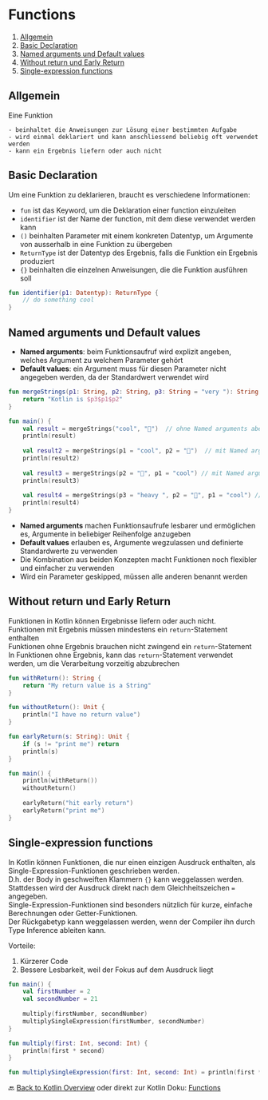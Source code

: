 # Functions

1. [Allgemein](#allgemein)
2. [Basic Declaration](#basic-declaration)
3. [Named arguments und Default values](#named-arguments-und-default-values)
4. [Without return und Early Return](#without-return-und-early-return)
5. [Single-expression functions](#single-expression-functions)

## Allgemein

Eine Funktion

    - beinhaltet die Anweisungen zur Lösung einer bestimmten Aufgabe
    - wird einmal deklariert und kann anschliessend beliebig oft verwendet werden
    - kann ein Ergebnis liefern oder auch nicht

## Basic Declaration

Um eine Funktion zu deklarieren, braucht es verschiedene Informationen:

- `fun` ist das Keyword, um die Deklaration einer function einzuleiten
- `identifier` ist der Name der function, mit dem diese verwendet werden kann
- `()` beinhalten Parameter mit einem konkreten Datentyp, um Argumente von ausserhalb in eine Funktion zu übergeben
- `ReturnType` ist der Datentyp des Ergebnis, falls die Funktion ein Ergebnis produziert
- `{}` beinhalten die einzelnen Anweisungen, die die Funktion ausführen soll

```kotlin
fun identifier(p1: Datentyp): ReturnType {
    // do something cool
}
```

## Named arguments und Default values

- **Named arguments**: beim Funktionsaufruf wird explizit angeben, welches Argument zu welchem Parameter gehört
- **Default values**: ein Argument muss für diesen Parameter nicht angegeben werden, da der Standardwert verwendet wird

```kotlin
fun mergeStrings(p1: String, p2: String, p3: String = "very "): String {
    return "Kotlin is $p3$p1$p2"
}

fun main() {
    val result = mergeStrings("cool", "🙂")  // ohne Named arguments aber default verwenden
    println(result)
    
    val result2 = mergeStrings(p1 = "cool", p2 = "🙂")  // mit Named arguments und default
    println(result2)
    
    val result3 = mergeStrings(p2 = "🙂", p1 = "cool") // mit Named arguments und default in anderer Reihenfolge
    println(result3)
    
    val result4 = mergeStrings(p3 = "heavy ", p2 = "🙂", p1 = "cool") // mit Named arguments ohne default und in anderer Reihenfolge
    println(result4)
}
```

- **Named arguments** machen Funktionsaufrufe lesbarer und ermöglichen es, Argumente in beliebiger Reihenfolge anzugeben
- **Default values** erlauben es, Argumente wegzulassen und definierte Standardwerte zu verwenden
- Die Kombination aus beiden Konzepten macht Funktionen noch flexibler und einfacher zu verwenden
- Wird ein Parameter geskipped, müssen alle anderen benannt werden

## Without return und Early Return

Funktionen in Kotlin können Ergebnisse liefern oder auch nicht.<br>
Funktionen mit Ergebnis müssen mindestens ein `return`-Statement enthalten<br>
Funktionen ohne Ergebnis brauchen nicht zwingend ein `return`-Statement<br>
In Funktionen ohne Ergebnis, kann das `return`-Statement verwendet werden, um die Verarbeitung vorzeitig abzubrechen<br>

```kotlin
fun withReturn(): String {
    return "My return value is a String"
}

fun withoutReturn(): Unit {
    println("I have no return value")
}

fun earlyReturn(s: String): Unit {
    if (s != "print me") return
    println(s)
}

fun main() {
    println(withReturn())
    withoutReturn()
    
    earlyReturn("hit early return")
    earlyReturn("print me")
}
```

## Single-expression functions

In Kotlin können Funktionen, die nur einen einzigen Ausdruck enthalten, als Single-Expression-Funktionen geschrieben werden.<br>
D.h. der Body in geschweiften Klammern `{}` kann weggelassen werden.<br>
Stattdessen wird der Ausdruck direkt nach dem Gleichheitszeichen `=` angegeben.<br>
Single-Expression-Funktionen sind besonders nützlich für kurze, einfache Berechnungen oder Getter-Funktionen.<br>
Der Rückgabetyp kann weggelassen werden, wenn der Compiler ihn durch Type Inference ableiten kann.<br>

Vorteile:
1. Kürzerer Code
2. Bessere Lesbarkeit, weil der Fokus auf dem Ausdruck liegt

```kotlin
fun main() {
    val firstNumber = 2
    val secondNumber = 21
    
    multiply(firstNumber, secondNumber)
    multiplySingleExpression(firstNumber, secondNumber)
}

fun multiply(first: Int, second: Int) {
    println(first * second)
}

fun multiplySingleExpression(first: Int, second: Int) = println(first * second)
```

🔙 [Back to Kotlin Overview](../README.md) oder direkt zur Kotlin Doku: [Functions](https://kotlinlang.org/docs/functions.html)
